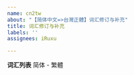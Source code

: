 ```yaml
---
name: cn2tw
about: "【简体中文=>台灣正體】词汇修订与补充"
title: 词汇修订与补充
labels: ''
assignees: iRuxu

---
```


**词汇列表**
简体 - 繁體
